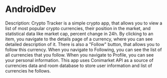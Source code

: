 # AndroidDev
Description: Crypto Tracker is a simple crypto app, that allows you to view a list of most popular crypto currencies, their position in the market, and statistical data like market cap, percent change in 24h.
By clicking to an item, you navigate to the details page of a currency, where you can see detailed description of it. 
There is also a "Follow" button, that allows you to follow this currency.
When you navigate to Following, you can see the list of all currencies that you follow. 
When you navigate to Profile, you can see your personal information. 
This app uses Conimarket API as a source of currencies data and room database to store user information and list of currencies he follows.
